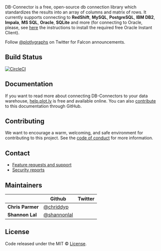 
DB-Connector is a free, open-source db connection library which standardizes the results into 
an array of columns and matrix of rows. It currently supports connecting to **RedShift**, **MySQL**, **PostgreSQL**, **IBM DB2**, **Impala**, **MS SQL**, **Oracle**, **SQLite** and more (for connecting to Oracle, please, see [here](https://github.com/plotly/falcon-sql-client/blob/master/ORACLE.md) the instructions to install the required free Oracle Instant Client).

Follow [@plotlygraphs](https://twitter.com/plotlygraphs) on Twitter for Falcon announcements.

## Build Status
[![CircleCI](https://circleci.com/gh/plotly/db-connectors.svg?style=svg)](https://circleci.com/gh/plotly/db-connectors)


## Documentation

If you want to read more about connecting DB-Connectors to your data warehouse, [help.plot.ly](https://help.plot.ly/database-connectors/) is free and available online. You can also [contribute](https://github.com/plotly/plotly.github.io/tree/master/_posts/connectors) to this documentation through GitHub.

## Contributing

We want to encourage a warm, welcoming, and safe environment for contributing to this project. See the [code of conduct](CODE_OF_CONDUCT.md) for more information.

## Contact

- [Feature requests and support](https://plot.ly/products/consulting-and-oem/)
- [Security reports](https://help.plot.ly/security/)

## Maintainers

|   | Github | Twitter |
|---|--------|---------|
|**Chris Parmer**| [@chriddyp](https://github.com/chriddyp) | |
|**Shannon Lal**| [@shannonlal](https://github.com/shannonlal) | |

## License

Code released under the MIT © [License](https://github.com/plotly/falcon-sql-client/blob/master/LICENSE).